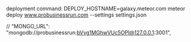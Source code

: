 deployment command:
DEPLOY_HOSTNAME=galaxy.meteor.com meteor deploy www.probusinessrun.com --settings settings.json

// "MONGO_URL": "mongodb://probusinessrun:bVvg1MGhwVUc5OPl@127.0.0.1:3001",
